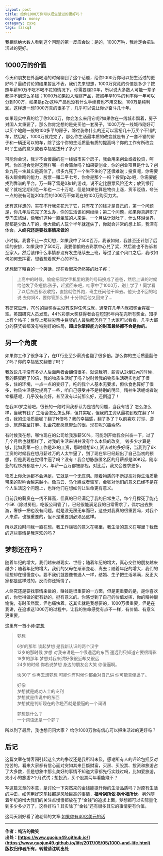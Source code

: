 ```yaml
---
layout: post
title: 给你1000万你可以把生活过的更好吗？
copyright: money
category: zsxq
tags: [zsxq]
---
```


我相信绝大数人看到这个问题的第一反应会说：是的，1000万呐，我肯定会把生活过的更好。


## 1000万的价值

今天和朋友在外面喝酒的时候聊到了这个话题，给你1000万你可以把生活过的更好吗？最终讨论的结果暂且不表，我们先来想想，1000万究竟的价值是多少？按照年薪50万不吃不喝不花的情况下，你需要赚20年，所以说大多数人可能一辈子都挣不到这么多钱；1000万如果投入理财产品，按照年华10%的利率你一年可以分到100万，如果是p2p这种产品也没有什么手续费也不用交税，100万是纯利润。这样想一想1000万真的很多了，几乎可以说让你少奋斗几十年。

如果现实中真的给了你1000万，你会怎么来用它呢?如果你在一线城市飘着，房子对国人太重要了，那么你肯定想的是先买他一套房子，1000万在一线城市刚好可以买个地段一般的100多平的房子，除过装修什么的还可以富裕几十万买个不错的车，然后呢，1000万就花完了，那么你生活最本质的改变就是有了一套不错的房子和一辆还可以的车，除了这个你的生活质量有质的提高吗？你的工作有所改变吗？生活的意义或者幸福感拔升了多少？

可能你会说，我才不会傻逼的在一线城市买个房子，我会用来创业或者投资，呵呵。你难道会觉得这两样哪一样会简单吗？如果要创业，你的创业项目是什么？创业九死一生其实是高估了，很多九死了一个生不生的了还很难说；投资呢，你需要有火眼金睛的能力，股票一赚二平七亏，你会是那个一吗？投资p2p吧，你需要能找到靠谱的平台，万一踩了雷是0和1的游戏，说不定比股票风险还大；放到银行呢？就吃定期利息一年也一二十万呢，但是如果在算是物价上涨，货币贬值，夸张一点的说有可能20年后的1000万不如现在的100万购买力大。

还有这样想的，实在不行我先花光了它，只有花了的钱才是自己的，第一个问题是，你几年后花完了怎么办，你的生活该如何继续；第二个问题，如果你真辞职了专门去旅游，像我们这种一直坐班的人来讲，一个月估计就吐了，什么环游世界，那都是少数人干的，绝大数的人玩个半年就迷失了，你就会非常的想上班，我深有体会。**人终究还是要找事情来做的**

小时候，我曾不止一次幻想，如果我中了500百万，我该如何，我甚至还计划了后续的安排，如果我中了500万，我要偷偷的去彩票中心兑了奖，然后谁也不告诉甚至家人，然后装作什么事情都没有发生继续去上班，等过了这个风口之后，我改如何如何去挥霍，想着想着就开心的不行。

还想起了糗百的一个笑话，现在看起来仍然笑的肚子疼：

> 上高中的时候，偷偷把同学手机里的我的号码换成了爸爸，然后上课的时候给他发了条短信:孩子，赶紧回来吧，咱家中了1000万，别上学了！同学看了以后东西都没收拾，直接就往外跑，班主任问他干嘛去。他头也不回的地说:去你妈X，要你管那么多! 
十分钟后他又回来了...

有研究显示，70%的巨奖得主没有取得任何成就，通常在几年内就把奖金挥霍一空。英国研究人员发现，44%彩票大奖获得者会在短短5年内花完所有奖金。知乎上有个帖子：[世界上那些彩票中巨奖的人最后都怎样了？](https://www.zhihu.com/question/22163243)大家可以看看，几乎大部分的获奖者都没有特别好的结局，**超出你掌控能力的财富最终都不会是你的。**

## 另一个角度

如果你工作了很多年了，在IT行业至少薪资也翻了很多倍。那么你的生活质量翻倍了吗？你的幸福感又翻倍了吗？

我敢说几乎没有多少人后面两者会翻倍很多，就说我吧，薪资从2k到2w的时候，我的薪资翻了10倍，我的物质生活好了吗？说时候我的物质生活确实也好了很多，住的环境，一点一点的变好了，吃的我个人基本无要求，但伙食也算好了很多，物质生活感觉提高了一些，咱自己感受并不是特别的明显。精神生活呢或者说幸福感呢，几乎没有变好，甚至没有以前那么好，还倒退了！

在我30岁之前吧，很长的一段时间我都认为是钱的问题，当我有钱了 怎么怎么样，当我有钱了 生活会怎么怎么样，但其实呢，但我的工资从最初到现在翻了N倍，我的生活质量呢？翻了N倍吗？我的幸福感，翻了多了？以前喜欢 打球、游泳、旅游甚至打麻、扎金花都感觉带劲的很，现在呢兴趣索然。 

有时候我在想，哪怕现在的公司给我涨薪50%，可能刚开始我会兴奋一下，过了几个月后也就那样了，对我的生活来讲并没有什么本质的改变。
钱多少才算是够，比如我第一份工作是2k的工资，那时候想6k工资该过的多好呀，当我到了6k工资的时候我在想月薪过万的人太牛逼了，到了现在早已经超出了自己当初的预想，但是我现在觉得牛逼了吗？没有！我会想脉脉匿名区的月薪都是30K起，刚毕业的程序员都是十几K，年薪一百万都被鄙视，对比后，我又会要求更多。

物质上你永远都不会满足，它就是一个无底洞。随着物质的不断提高对你生活质量带来的影响会越来越小。像马云、马化腾或者雷军，金钱对他们的意义已经不是在个人生活这个问题上，也许他们在想如何让生命更有意义。

目前我的薪资在一线不算高，但真的已经满足了我的日常生活，每个月撑死了能花个5K（除过房租，吃饭公司管了），已经很能满足我的日常需求了，偶尔出去旅游，奢侈一把也没有问题，就是没无房无车而已，这些对我真的很重要吗，对我个人来讲，也挺重要的，但不是重要到必须品这样。

所以这段时间我一直在想，我工作赚钱的意义在哪里，我生活的意义在哪里？我做的这些事情是我喜欢的吗？

## 梦想还在吗？

随着年纪的增大，我们越来越现实、世俗；随着年纪的增大，真心交往的朋友越来越少；随着年纪的增大，我们的父母在渐渐变老、离去；随着年纪的增大，我们的理想却在慢慢变小。要不我们就要像普通人一样，结婚、生子把生活填满，反正大家都是这样过的，反而你还矫情了。

人终究还是要找事情来做的，赚钱是很重要的一方面，但是更重要的是，是你喜欢的，你觉得做的挺有劲的，挺有意义的。你感觉到了自己的价值发挥，你的精神很愉悦，有时虽然累，但也痛快着。这其实就是我想要的，1000万很重要，但是在我讲，在追求这1000万的过程中，让我的生命感觉有点不一样，有价值、有意义更重要。


这里有一首小诗:[梦想](https://liuyue.ren/2016/12/12/%E6%A2%A6%E6%83%B3/)

> 梦想
> 
> 6岁的那年 谈起梦想 是我新认识的两个汉字  
> 12岁的那时候 梦想 对我来讲是一个很遥远的东西 遥远到只知道它要很精彩  
> 18岁的那年 梦想对我来讲好像很近却又很远   
> 24岁的时候 你若说梦想 身边的朋友会大笑 你傻逼啊。  
>
> 快30了 你再去想梦想 可能你有时候你都会对自己讲 你可能真傻逼了。  
>
> 好像   
> 梦想就是成功人士的专利    
> 梦想就是传说中的东西  
> 梦想就是判断现在的你是否就是傻逼的一个词语  
>
> 梦想是什么？  
> 一个词语还是一个梦？  



所以到了最后，我也想问问大家？
给你1000万你有信心可以把生活过的更好吗？


## 后记

这篇文章在博客园引起这么大的争议还是我所料未及，感谢所有人的评论包括反对挖苦的，看来大家都有信心面对突如其来巨额财富，买房、买股票、投资和旅游占了大多数，但是想象中那么美好的事情不知道大家都先行实践过吗，比如爱旅游，先小小的旅游2个月试试；想投资，买个股票两年看能赚不？

写这篇文章的本意，是讨论一下突然来的金钱能提升你的生活品质吗？对原有生活的冲击，如何用好这笔钱都是风险巨高的事情，**福兮祸所依 祸兮福所伏**。另外随着年纪的增大我们的关注点慢慢都放在了“金钱”的追求上面，梦想都可以实际量化到多少多少万了，这样好吗？其实除了“金钱”还有很多其它的事情更有价值。


这两天刚好看了池老师的文章:[如果你有40亿美元的话](https://mp.weixin.qq.com/s/1hHSWuQgS3fwXuIRG3uXog)


-------------

**作者：纯洁的微笑**  
**出处：[https://www.guojun49.github.io/](https://www.guojun49.github.io/life/2017/05/05/1000-and-life.html)**      
**版权归作者所有，转载请注明出处** 















